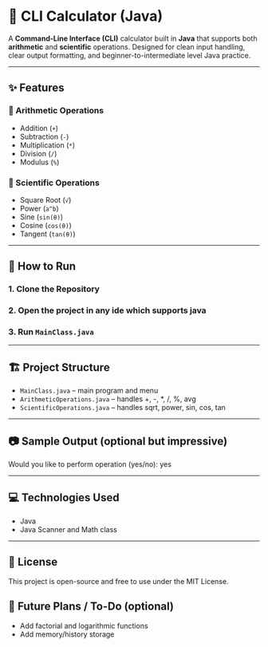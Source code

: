# 🧮 CLI Calculator (Java)

A **Command-Line Interface (CLI)** calculator built in **Java** that supports both **arithmetic** and **scientific** operations. Designed for clean input handling, clear output formatting, and beginner-to-intermediate level Java practice.

---

## ✨ Features

### 🔢 Arithmetic Operations
- Addition (`+`)
- Subtraction (`-`)
- Multiplication (`*`)
- Division (`/`)
- Modulus (`%`)

### 🔬 Scientific Operations
- Square Root (`√`)
- Power (`a^b`)
- Sine (`sin(θ)`)
- Cosine (`cos(θ)`)
- Tangent (`tan(θ)`)

---

## 🚀 How to Run

### 1. Clone the Repository
### 2. Open the project in any ide which supports java
### 3. Run `MainClass.java`

---

## 🏗️ Project Structure
- `MainClass.java` – main program and menu
- `ArithmeticOperations.java` – handles +, -, *, /, %, avg
- `ScientificOperations.java` – handles sqrt, power, sin, cos, tan

---

## 📷 Sample Output (optional but impressive)
Would you like to perform operation (yes/no): yes

---

## 💻 Technologies Used
- Java
- Java Scanner and Math class

---

## 📜 License
This project is open-source and free to use under the MIT License.

## 📌 Future Plans / To-Do (optional)
- Add factorial and logarithmic functions
- Add memory/history storage
